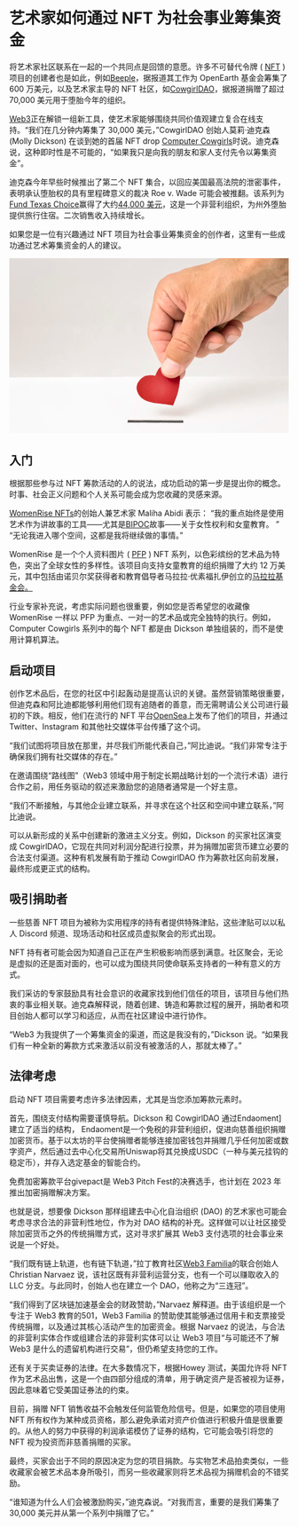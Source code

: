 # 艺术家如何通过 NFT 为社会事业筹集资金




将艺术家社区联系在一起的一个共同点是回馈的意愿。许多不可替代令牌 ( [NFT](https://www.coindesk.com/learn/what-are-nfts-and-how-do-they-work/) ) 项目的创建者也是如此，例如[Beeple](https://www.coindesk.com/layer2/culture-week/2021/12/16/why-i-spent-29m-on-a-beeple/)，据报道其工作为 OpenEarth 基金会筹集了 600 万美元，以及艺术家主导的 NFT 社区，如[CowgirlDAO](https://mobile.twitter.com/cmptrcowgirls)，据报道捐赠了超过 70,000 美元用于堕胎今年的组织。

[Web3](https://www.coindesk.com/learn/what-is-web-3-and-why-is-everyone-talking-about-it/)正在解锁一组新工具，使艺术家能够围绕共同价值观建立复合在线支持。“我们在几分钟内筹集了 30,000 美元，”CowgirlDAO 创始人莫莉·迪克森 (Molly Dickson) 在谈到她的首届 NFT drop [Computer Cowgirls](https://opensea.io/collection/computer-cowgirls)时说。迪克森说，这种即时性是不可能的，“如果我只是向我的朋友和家人支付先令以筹集资金”。

迪克森今年早些时候推出了第二个 NFT 集合，以回应美国最高法院的泄密事件，表明承认堕胎权的具有里程碑意义的裁决 Roe v. Wade 可能会被推翻。该系列为[Fund Texas Choice](https://fundtexaschoice.org/)赢得了大约[44,000 美元](https://app.endaoment.org/cowgirldao)，这是一个非营利组织，为州外堕胎提供旅行住宿。二次销售收入持续增长。

如果您是一位有兴趣通过 NFT 项目为社会事业筹集资金的创作者，这里有一些成功通过艺术筹集资金的人的建议。

![nft](50.png)



## 入门

根据那些参与过 NFT 筹款活动的人的说法，成功启动的第一步是提出你的概念。时事、社会正义问题和个人关系可能会成为您收藏的灵感来源。

[WomenRise NFTs](https://womenrise.art/)的创始人兼艺术家 Maliha Abidi 表示： “我的重点始终是使用艺术作为讲故事的工具——尤其是[BIPOC](https://www.healthline.com/health/bipoc-meaning)故事——关于女性权利和女童教育。 ” “无论我进入哪个空间，这都是我将继续做的事情。”

WomenRise 是一个个人资料图片 ( [PFP](https://www.coindesk.com/learn/what-are-pfp-nfts/) ) NFT 系列，以色彩缤纷的艺术品为特色，突出了全球女性的多样性。该项目向支持女童教育的组织捐赠了大约 12 万美元，其中包括由诺贝尔奖获得者和教育倡导者马拉拉·优素福扎伊创立的[马拉拉基金会。](https://malala.org/)

行业专家补充说，考虑实际问题也很重要，例如您是否希望您的收藏像 WomenRise 一样以 PFP 为重点、一对一的艺术品或完全独特的执行。例如，Computer Cowgirls 系列中的每个 NFT 都是由 Dickson 单独组装的，而不是使用计算机算法。



## 启动项目

创作艺术品后，在您的社区中引起轰动是提高认识的关键。虽然营销策略很重要，但迪克森和阿比迪都能够利用他们现有追随者的善意，而无需聘请公关公司进行最初的下跌。相反，他们在流行的 NFT 平台[OpenSea](https://www.coindesk.com/learn/opensea-marketplace-how-to-buy-sell-and-mint-nfts/)上发布了他们的项目，并通过 Twitter、Instagram 和其他社交媒体平台传播了这个词。

“我们试图将项目放在那里，并尽我们所能代表自己，”阿比迪说。“我们非常专注于确保我们拥有社交媒体的存在。”

在邀请围绕“路线图”（Web3 领域中用于制定长期战略计划的一个流行术语）进行合作之前，用任务驱动的叙述来激励您的追随者通常是一个好主意。

“我们不断接触，与其他企业建立联系，并寻求在这个社区和空间中建立联系，”阿比迪说。

可以从新形成的关系中创建新的激进主义分支。例如，Dickson 的买家社区演变成 CowgirlDAO，它现在共同对利润分配进行投票，并为捐赠加密货币建立必要的合法支付渠道。这种有机发展有助于推动 CowgirlDAO 作为筹款社区向前发展，最终形成更正式的结构。



## 吸引捐助者

一些慈善 NFT 项目为被称为实用程序的持有者提供特殊津贴，这些津贴可以以私人 Discord 频道、现场活动和社区成员虚拟聚会的形式出现。

NFT 持有者可能会因为知道自己正在产生积极影响而感到满意。社区聚会，无论是虚拟的还是面对面的，也可以成为围绕共同使命联系支持者的一种有意义的方式。

我们采访的专家鼓励具有社会意识的收藏家找到他们信任的项目，该项目与他们热衷的事业相关联。迪克森解释说，随着创建、铸造和筹款过程的展开，捐助者和项目创始人都可以学习和适应，从而在社区建设中进行协作。

“Web3 为我提供了一个筹集资金的渠道，而这是我没有的，”Dickson 说。“如果我们有一种全新的筹款方式来激活以前没有被激活的人，那就太棒了。”



## 法律考虑

启动 NFT 项目需要考虑许多法律因素，尤其是当您添加筹款元素时。

首先，围绕支付结构需要谨慎导航。Dickson 和 CowgirlDAO 通过Endaoment]建立了适当的结构， Endaoment是一个免税的非营利组织，促进向慈善组织捐赠加密货币。基于以太坊的平台使捐赠者能够连接加密钱包并捐赠几乎任何加密或数字资产，然后通过去中心化交易所Uniswap将其兑换成USDC（一种与美元挂钩的稳定币），并存入选定基金的智能合约。

免费加密筹款平台givepact是 Web3 Pitch Fest的决赛选手，也计划在 2023 年推出加密捐赠解决方案。

也就是说，想要像 Dickson 那样组建去中心化自治组织 (DAO) 的艺术家也可能会考虑寻求合法的非营利性地位，作为对 DAO 结构的补充。这样做可以让社区接受除加密货币之外的传统捐赠方式，这对寻求扩展其 Web3 支付选项的社会事业来说是一个好处。

“我们既有链上轨道，也有链下轨道，”拉丁教育社区[Web3 Familia](https://www.web3familia.com/)的联合创始人 Christian Narvaez 说，该社区既有非营利运营分支，也有一个可以赚取收入的 LLC 分支。与此同时，创始人也在建立一个 DAO，他称之为“三连冠”。

“我们得到了区块链加速基金会的财政赞助，”Narvaez 解释道。由于该组织是一个专注于 Web3 教育的501，Web3 Familia 的赞助使其能够通过信用卡和支票接受传统捐赠，以及通过其核心活动产生的加密资金。根据 Narvaez 的说法，与合法的非营利实体合作或组建合法的非营利实体可以让 Web3 项目“与可能还不了解 Web3 是什么的遗留机构进行交易”，但仍希望支持您的工作。

还有关于买卖证券的法律。在大多数情况下，根据Howey 测试，美国允许将 NFT 作为艺术品出售，这是一个由四部分组成的清单，用于确定资产是否被视为证券，因此意味着它受美国证券法的约束。

目前，捐赠 NFT 销售收益不会触发任何监管危险信号。但是，如果您的项目使用 NFT 所有权作为某种成员资格，那么避免承诺对资产价值进行积极升值是很重要的。从他人的努力中获得的利润承诺模仿了证券的结构，它可能会吸引将您的 NFT 视为投资而非慈善捐赠的买家。

最终，买家会出于不同的原因决定为您的项目捐款。与实物艺术品拍卖类似，一些收藏家会被艺术品本身所吸引，而另一些收藏家则将艺术品视为捐赠机会的不错奖励。

“谁知道为什么人们会被激励购买，”迪克森说。“对我而言，重要的是我们筹集了 30,000 美元并从第一个系列中捐赠了它。”
